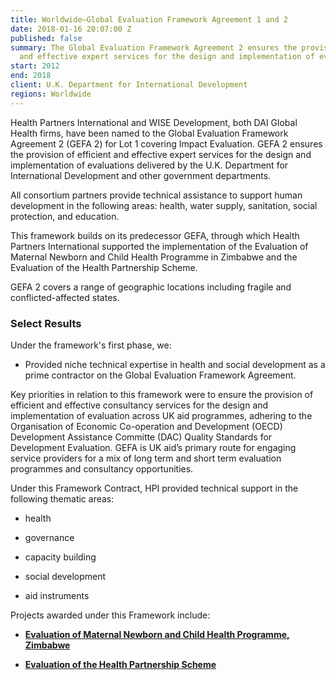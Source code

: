 ```yaml
---
title: Worldwide—Global Evaluation Framework Agreement 1 and 2
date: 2018-01-16 20:07:00 Z
published: false
summary: The Global Evaluation Framework Agreement 2 ensures the provision of efficient
  and effective expert services for the design and implementation of evaluations.
start: 2012
end: 2018
client: U.K. Department for International Development
regions: Worldwide
---
```


Health Partners International and WISE Development, both DAI Global Health firms, have been named to the Global Evaluation Framework Agreement 2 (GEFA 2) for Lot 1 covering Impact Evaluation. GEFA 2 ensures the provision of efficient and effective expert services for the design and implementation of evaluations delivered by the U.K. Department for International Development and other government departments.

All consortium partners provide technical assistance to support human development in the following areas: health, water supply, sanitation, social protection, and education.

This framework builds on its predecessor GEFA, through which Health Partners International supported the implementation of the Evaluation of Maternal Newborn and Child Health Programme in Zimbabwe and the Evaluation of the Health Partnership Scheme.

GEFA 2 covers a range of geographic locations including fragile and conflicted-affected states.

### Select Results

Under the framework's first phase, we: 

* Provided niche technical expertise in health and social development as a prime contractor on the Global Evaluation Framework Agreement.

Key priorities in relation to this framework were to ensure the provision of efficient and effective consultancy services for the design and implementation of evaluation across UK aid programmes, adhering to the Organisation of Economic Co-operation and Development (OECD) Development Assistance Committe (DAC) Quality Standards for Development Evaluation. GEFA is UK aid’s primary route for engaging service providers for a mix of long term and short term evaluation programmes and consultancy opportunities.

Under this Framework Contract, HPI provided technical support in the following thematic areas:

* health

* governance

* capacity building

* social development

* aid instruments

Projects awarded under this Framework include:

* **[Evaluation of Maternal Newborn and Child Health Programme, Zimbabwe](http://healthpartners-int.co.uk/our-projects/evaluation-of-maternal-newborn-and-child-health-zimbabwe/)**

* **[Evaluation of the Health Partnership Scheme](http://healthpartners-int.co.uk/our-projects/evaluation-of-the-health-partnership-scheme/)**